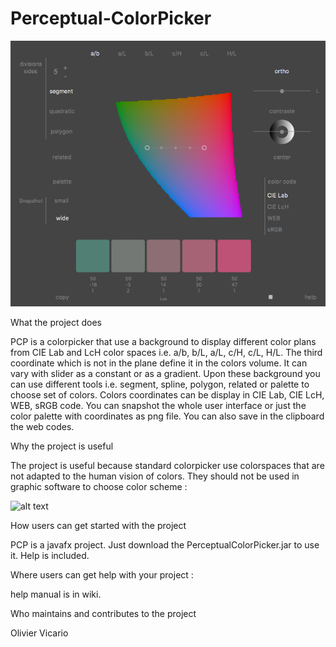 # Perceptual-ColorPicker
![alt text](https://raw.githubusercontent.com/OlivierVicario/Perceptual-ColorPicker-Java/master/src/perceptualcolorpicker/help/ensemble.png)

What the project does

PCP is a colorpicker that use a background to display different color plans from CIE Lab and LcH color spaces i.e. a/b, b/L, a/L, c/H, c/L, H/L. The third coordinate which is not in the plane define it in the colors volume. It can vary with slider as a constant or as a gradient.
Upon these background you can use different tools i.e. segment, spline, polygon, related or palette to choose set of colors.
Colors coordinates can be display in CIE Lab, CIE LcH, WEB, sRGB code.
You can snapshot the whole user interface or just the color palette with coordinates as png file. You can also save in the clipboard the web codes.

Why the project is useful

The project is useful because standard colorpicker use colorspaces that are not adapted to the human vision of colors. They should not be used in graphic software to choose color scheme :

![alt text](https://raw.githubusercontent.com/OlivierVicario/Perceptual-ColorPicker/master/src/perceptualcolorpicker-Java/help/palettes_triangle-1-1024x490.png)

How users can get started with the project

PCP is a javafx project. Just download the PerceptualColorPicker.jar to use it. Help is included.

Where users can get help with your project :

help manual is in wiki.

Who maintains and contributes to the project

Olivier Vicario

